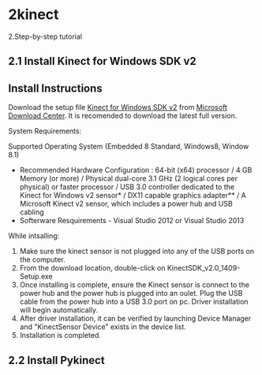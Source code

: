 # 2kinect


2.Step-by-step tutorial

2.1 Install Kinect for Windows SDK v2
 - 
Install Instructions 
 -
Download the setup file [Kinect for Windows SDK v2](https://www.microsoft.com/en-us/download/details.aspx?id=44561) from [Microsoft Download Center](https://www.microsoft.com/en-us/download/). 
It is recomended to download the latest full version. 

System Requirements:

Supported Operating System (Embedded 8 Standard, Windows8, Window 8.1)
   - Recommended Hardware Configuration : 64-bit (x64) processor / 4 GB Memory (or more) / Physical dual-core 3.1 GHz (2 logical cores per physical) or faster processor / USB 3.0 controller dedicated to the Kinect for Windows v2 sensor* / DX11 capable graphics adapter** / A Microsoft Kinect v2 sensor, which includes a power hub and USB cabling 
  - Softerware Resquirements 
        - Visual Studio 2012 or Visual Studio 2013 

While intsalling:
  1. Make sure the kinect sensor is not plugged into any of the USB ports on the computer.
  2. From the download location, double-click on KinectSDK_v2.0_1409-Setup.exe
  3. Once installing is complete, ensure the Kinect sensor is connect to the power hub and the power hub is plugged into an oulet. Plug the USB cable from the power hub into a USB 3.0 port on pc. Driver installation will begin automatically.
  4. After driver installation, it can be verified by launching Device Manager and "KinectSensor Device" exists in the device list. 
  5. Installation is completed.


2.2 Install Pykinect
 - 
